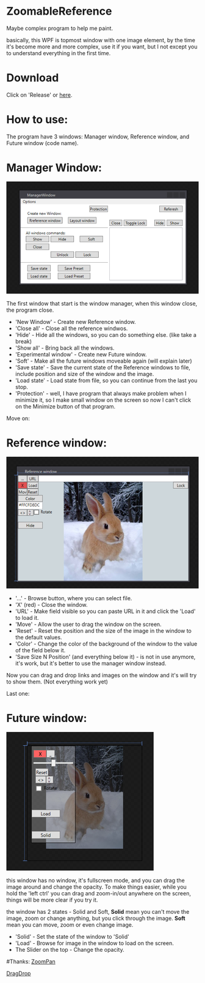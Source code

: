# ZoomableReference
Maybe complex program to help me paint.

basically, this WPF is topmost window with one image element, by the time it's become more and more complex, use it if you want, but I not except you to understand everything in the first time.

# Download
Click on 'Release' or [here](https://github.com/mosheG770/ZoomableReference/releases/latest).

# How to use:
The program have 3 windows: Manager window, Reference window, and Future window (code name). 

# Manager Window:
![Manager window](/Images/ManagerWindow.PNG?raw=true "Manager Window")

The first window that start is the window manager, when this window close, the program close.

 * 'New Window' - Create new Reference window.
 * 'Close all' - Close all the reference windwos.
 * 'Hide' - Hide all the windows, so you can do something else. (like take a break)
 * 'Show all' - Bring back all the windows.
 * 'Experimental window' - Create new Future window.
 * 'Soft' - Make all the future windows moveable again (will explain later)
 * 'Save state' - Save the current state of the Reference windows to file, include position and size of the window and the image.
 * 'Load state' - Load state from file, so you can continue from the last you stop.
 * 'Protection' - well, I have program that always make problem when I minimize it, so I make small window on the screen so now I can't click on the Minimize button of that program.
 
 
 Move on:
 # Reference window:
 
 ![Reference window](/Images/ReferenceWindow.PNG?raw=true "Reference window")
 
 * '...' - Browse button, where you can select file.
 * 'X' (red) - Close the window.
 * 'URL' - Make field visible so you can paste URL in it and click the 'Load' to load it.
 * 'Move' - Allow the user to drag the window on the screen.
 * 'Reset' - Reset the position and the size of the image in the window to the default values.
 * 'Color' - Change the color of the background of the window to the value of the field below it.
 * 'Save Size N Position' (and everything below it) - is not in use anymore, it's work, but it's better to use the manager window instead.
 
 Now you can drag and drop links and images on the window and it's will try to show them. (Not everything work yet)
 
 Last one:
 # Future window:
 ![Future window](/Images/FutureWindow.PNG?raw=true "Future window")

this window has no window, it's fullscreen mode, and you can drag the image around and change the opacity.
To make things easier, while you hold the 'left ctrl' you can drag and zoom-in/out anywhere on the screen, things will be more clear if you try it.

the window has 2 states - Solid and Soft, **Solid** mean you can't move the image, zoom or change anything, but you click through the image. **Soft** mean you can move, zoom or even change image.


* 'Solid' - Set the state of the window to 'Solid'
* 'Load' - Browse for image in the window to load on the screen.
* The Slider on the top - Change the opacity.


#Thanks:
[ZoomPan](http://stackoverflow.com/questions/741956/pan-zoom-image)

[DragDrop](http://stackoverflow.com/questions/8442085/receiving-an-image-dragged-from-web-page-to-wpf-window)
